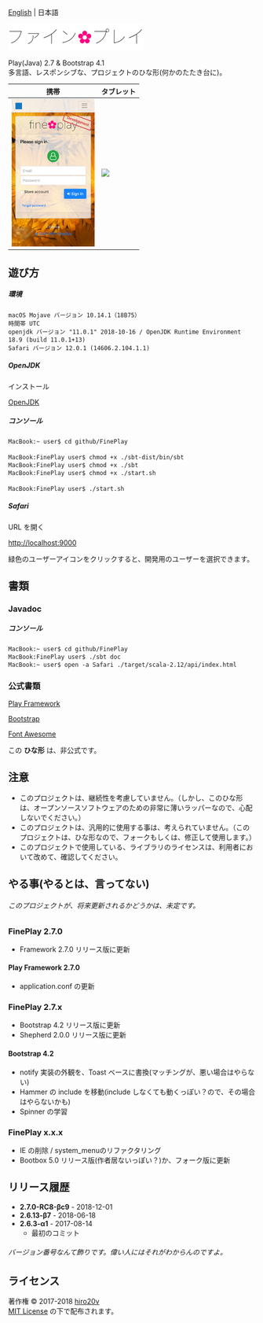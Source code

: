 [English](./README.md) | 日本語

<img src="./public/images/ja-JP/logo.png" alt="fine✿play" height="54"/>

Play(Java) 2.7 & Bootstrap 4.1  
多言語、レスポンシブな、プロジェクトのひな形(何かのたたき台に)。

| 携帯 | タブレット |
|-------|-----------|
| <img src="./public/images/iPhone.png" height="300"/>  | <img src="./public/images/iPad.png" height="400"/> |

遊び方
----------

##### 環境 #####

	macOS Mojave バージョン 10.14.1（18B75）
	時間帯 UTC
	openjdk バージョン "11.0.1" 2018-10-16 / OpenJDK Runtime Environment 18.9 (build 11.0.1+13)
	Safari バージョン 12.0.1 (14606.2.104.1.1)

##### OpenJDK #####

インストール

[OpenJDK](http://jdk.java.net/11/)

##### コンソール #####

	MacBook:~ user$ cd github/FinePlay

	MacBook:FinePlay user$ chmod +x ./sbt-dist/bin/sbt
	MacBook:FinePlay user$ chmod +x ./sbt
	MacBook:FinePlay user$ chmod +x ./start.sh

	MacBook:FinePlay user$ ./start.sh

##### Safari #####

URL を開く

[http://localhost:9000](http://localhost:9000)

緑色のユーザーアイコンをクリックすると、開発用のユーザーを選択できます。

書類
-------

### Javadoc ###

##### コンソール #####

	MacBook:~ user$ cd github/FinePlay
	MacBook:FinePlay user$ ./sbt doc
	MacBook:~ user$ open -a Safari ./target/scala-2.12/api/index.html

### 公式書類 ###

[Play Framework](https://www.playframework.com/documentation/2.7.x)

[Bootstrap](http://getbootstrap.com/docs/4.1)

[Font Awesome](https://fontawesome.com/how-to-use)

この **ひな形** は、非公式です。

注意
---------------

+ このプロジェクトは、継続性を考慮していません。（しかし、このひな形は、オープンソースソフトウェアのための非常に薄いラッパーなので、心配しないでください。）
+ このプロジェクトは、汎用的に使用する事は、考えられていません。（このプロジェクトは、ひな形なので、フォークもしくは、修正して使用します。）
+ このプロジェクトで使用している、ライブラリのライセンスは、利用者において改めて、確認してください。

やる事(やるとは、言ってない)
---------------

###### このプロジェクトが、将来更新されるかどうかは、未定です。 ######

### FinePlay 2.7.0 ###
+ Framework 2.7.0 リリース版に更新

#### Play Framework 2.7.0 ####
+ application.conf の更新

### FinePlay 2.7.x ###
+ Bootstrap 4.2 リリース版に更新
+ Shepherd 2.0.0 リリース版に更新

#### Bootstrap 4.2 ####
+ notify 実装の外観を、Toast ベースに書換(マッチングが、悪い場合はやらない)
+ Hammer の include を移動(include しなくても動くっぽい？ので、その場合はやらないかも)
+ Spinner の学習

### FinePlay x.x.x ###
+ IE の削除 / system_menuのリファクタリング
+ Bootbox 5.0 リリース版(作者居ないっぽい？)か、フォーク版に更新

リリース履歴
---------------

+ **2.7.0-RC8-βc9** - 2018-12-01
+ **2.6.13-β7** - 2018-06-18
+ **2.6.3-α1** - 2017-08-14
   + 最初のコミット

###### バージョン番号なんて飾りです。偉い人にはそれがわからんのですよ。

ライセンス
-------
著作権 &copy; 2017-2018 [hiro20v](https://github.com/hiro20v)  
[MIT License][mit] の下で配布されます。

[MIT]: http://opensource.org/licenses/MIT
